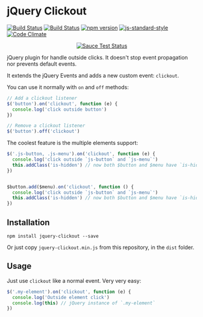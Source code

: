 # jQuery Clickout

[![Build Status](https://travis-ci.org/gsantiago/jquery-clickout.svg?branch=master)](https://travis-ci.org/gsantiago/jquery-clickout)
[![Build Status](https://saucelabs.com/buildstatus/jquery_clickout)](https://saucelabs.com/beta/builds/5bf8eeee1e7b4f72b620ad07484e82b9)
[![npm version](https://badge.fury.io/js/jquery-clickout.svg)](https://badge.fury.io/js/jquery-clickout)
[![js-standard-style](https://img.shields.io/badge/code%20style-standard-brightgreen.svg)](http://standardjs.com/)
[![Code Climate](https://codeclimate.com/github/gsantiago/jquery-clickout/badges/gpa.svg)](https://codeclimate.com/github/gsantiago/jquery-clickout)

<p align="center">
  <a href="https://saucelabs.com/u/jquery_clickout">
    <img src="https://saucelabs.com/browser-matrix/jquery_clickout.svg" alt="Sauce Test Status">
  </a>
</p>

jQuery plugin for handle outside clicks. It doesn't stop event propagation
nor prevents default events.

It extends the jQuery Events and adds a new custom event: `clickout`.

You can use it normally with `on` and `off` methods:

```js
// Add a clickout listener
$('button').on('clickout', function (e) {
  console.log('click outside button')
})

// Remove a clickout listener
$('button').off('clickout')
```

The coolest feature is the multiple elements support:

```js
$('.js-button, .js-menu').on('clickout', function (e) {
  console.log('click outside `js-button` and `js-menu`')
  this.addClass('is-hidden') // now both $button and $menu have `is-hidden` class
})


$button.add($menu).on('clickout', function () {
  console.log('click outside `js-button` and `js-menu`')
  this.addClass('is-hidden') // now both $button and $menu have `is-hidden` class
})
```

## Installation

```npm install jquery-clickout --save```

Or just copy `jquery-clickout.min.js` from this repository, in the `dist`
folder.

## Usage

Just use `clickout` like a normal event. Very very easy:

```javascript
$('.my-element').on('clickout', function (e) {
  console.log('Outside element click')
  console.log(this) // jQuery instance of `.my-element`
})
```
